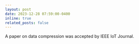 ```yaml
---
layout: post
date: 2023-12-28 07:59:00-0400
inline: true
related_posts: false
---
```


A paper on data compression was accepted by IEEE IoT Journal.
